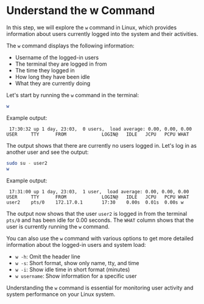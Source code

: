 # Understand the w Command

In this step, we will explore the `w` command in Linux, which provides information about users currently logged into the system and their activities.

The `w` command displays the following information:

- Username of the logged-in users
- The terminal they are logged in from
- The time they logged in
- How long they have been idle
- What they are currently doing

Let's start by running the `w` command in the terminal:

```bash
w
```

Example output:

```
 17:30:32 up 1 day, 23:03,  0 users,  load average: 0.00, 0.00, 0.00
USER     TTY      FROM             LOGIN@   IDLE   JCPU   PCPU WHAT
```

The output shows that there are currently no users logged in. Let's log in as another user and see the output:

```bash
sudo su - user2
w
```

Example output:

```
 17:31:00 up 1 day, 23:03,  1 user,  load average: 0.00, 0.00, 0.00
USER     TTY      FROM             LOGIN@   IDLE   JCPU   PCPU WHAT
user2    pts/0    172.17.0.1       17:30    0.00s  0.01s  0.00s w
```

The output now shows that the user `user2` is logged in from the terminal `pts/0` and has been idle for 0.00 seconds. The `WHAT` column shows that the user is currently running the `w` command.

You can also use the `w` command with various options to get more detailed information about the logged-in users and system load:

- `w -h`: Omit the header line
- `w -s`: Short format, show only name, tty, and time
- `w -i`: Show idle time in short format (minutes)
- `w username`: Show information for a specific user

Understanding the `w` command is essential for monitoring user activity and system performance on your Linux system.
